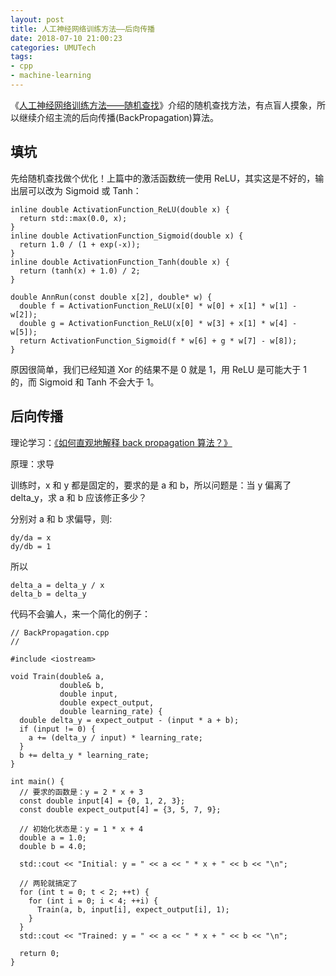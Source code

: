 ```yaml
---
layout: post
title: 人工神经网络训练方法——后向传播
date: 2018-07-10 21:00:23
categories: UMUTech
tags:
- cpp
- machine-learning
---
```


《[人工神经网络训练方法——随机查找](/2018/07/05/umutech-train-ann-using-random-search/)》介绍的随机查找方法，有点盲人摸象，所以继续介绍主流的后向传播(BackPropagation)算法。

## 填坑

先给随机查找做个优化！上篇中的激活函数统一使用 ReLU，其实这是不好的，输出层可以改为 Sigmoid 或 Tanh：

```
inline double ActivationFunction_ReLU(double x) {
  return std::max(0.0, x);
}
inline double ActivationFunction_Sigmoid(double x) {
  return 1.0 / (1 + exp(-x));
}
inline double ActivationFunction_Tanh(double x) {
  return (tanh(x) + 1.0) / 2;
}

double AnnRun(const double x[2], double* w) {
  double f = ActivationFunction_ReLU(x[0] * w[0] + x[1] * w[1] - w[2]);
  double g = ActivationFunction_ReLU(x[0] * w[3] + x[1] * w[4] - w[5]);
  return ActivationFunction_Sigmoid(f * w[6] + g * w[7] - w[8]);
}
```

原因很简单，我们已经知道 Xor 的结果不是 0 就是 1，用 ReLU 是可能大于 1 的，而 Sigmoid 和 Tanh 不会大于 1。

## 后向传播

理论学习：[《如何直观地解释 back propagation 算法？》](https://www.zhihu.com/question/27239198)

原理：求导

训练时，x 和 y 都是固定的，要求的是 a 和 b，所以问题是：当 y 偏离了 delta_y，求 a 和 b 应该修正多少？

分别对 a 和 b 求偏导，则:

~~~
dy/da = x
dy/db = 1
~~~

所以

~~~
delta_a = delta_y / x
delta_b = delta_y
~~~

代码不会骗人，来一个简化的例子：

```
// BackPropagation.cpp
//

#include <iostream>

void Train(double& a,
           double& b,
           double input,
           double expect_output,
           double learning_rate) {
  double delta_y = expect_output - (input * a + b);
  if (input != 0) {
    a += (delta_y / input) * learning_rate;
  }
  b += delta_y * learning_rate;
}

int main() {
  // 要求的函数是：y = 2 * x + 3
  const double input[4] = {0, 1, 2, 3};
  const double expect_output[4] = {3, 5, 7, 9};

  // 初始化状态是：y = 1 * x + 4
  double a = 1.0;
  double b = 4.0;

  std::cout << "Initial: y = " << a << " * x + " << b << "\n";

  // 两轮就搞定了
  for (int t = 0; t < 2; ++t) {
    for (int i = 0; i < 4; ++i) {
      Train(a, b, input[i], expect_output[i], 1);
    }
  }
  std::cout << "Trained: y = " << a << " * x + " << b << "\n";

  return 0;
}
```
